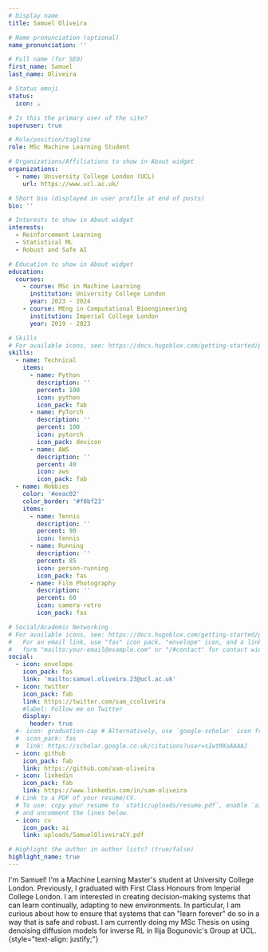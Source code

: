 ```yaml
---
# Display name
title: Samuel Oliveira

# Name pronunciation (optional)
name_pronunciation: ''

# Full name (for SEO)
first_name: Samuel
last_name: Oliveira

# Status emoji
status:
  icon: ☕️

# Is this the primary user of the site?
superuser: true

# Role/position/tagline
role: MSc Machine Learning Student 

# Organizations/Affiliations to show in About widget
organizations:
  - name: University College London (UCL)
    url: https://www.ucl.ac.uk/

# Short bio (displayed in user profile at end of posts)
bio: ''

# Interests to show in About widget
interests:
  - Reinforcement Learning
  - Statistical ML
  - Robust and Safe AI

# Education to show in About widget
education:
  courses:
    - course: MSc in Machine Learning
      institution: University College London
      year: 2023 - 2024
    - course: MEng in Computational Bioengineering
      institution: Imperial College London
      year: 2019 - 2023

# Skills
# For available icons, see: https://docs.hugoblox.com/getting-started/page-builder/#icons
skills:
  - name: Technical
    items:
      - name: Python 
        description: ''
        percent: 100
        icon: python
        icon_pack: fab
      - name: PyTorch
        description: ''
        percent: 100
        icon: pytorch
        icon_pack: devicon
      - name: AWS
        description: ''
        percent: 40
        icon: aws
        icon_pack: fab
  - name: Hobbies
    color: '#eeac02'
    color_border: '#f0bf23'
    items:
      - name: Tennis
        description: ''
        percent: 90
        icon: tennis
      - name: Running
        description: ''
        percent: 85
        icon: person-running
        icon_pack: fas
      - name: Film Photography
        description: ''
        percent: 60
        icon: camera-retro
        icon_pack: fas

# Social/Academic Networking
# For available icons, see: https://docs.hugoblox.com/getting-started/page-builder/#icons
#   For an email link, use "fas" icon pack, "envelope" icon, and a link in the
#   form "mailto:your-email@example.com" or "/#contact" for contact widget.
social:
  - icon: envelope
    icon_pack: fas
    link: 'mailto:samuel.oliveira.23@ucl.ac.uk'
  - icon: twitter
    icon_pack: fab
    link: https://twitter.com/sam_ccoliveira
    #label: Follow me on Twitter
    display:
      header: true
  #- icon: graduation-cap # Alternatively, use `google-scholar` icon from `ai` icon pack
  #  icon_pack: fas
  #  link: https://scholar.google.co.uk/citations?user=sIwtMXoAAAAJ
  - icon: github
    icon_pack: fab
    link: https://github.com/sam-oliveira
  - icon: linkedin
    icon_pack: fab
    link: https://www.linkedin.com/in/sam-oliveira
  # Link to a PDF of your resume/CV.
  # To use: copy your resume to `static/uploads/resume.pdf`, enable `ai` icons in `params.yaml`,
  # and uncomment the lines below.
  - icon: cv
    icon_pack: ai
    link: uploads/SamuelOliveiraCV.pdf

# Highlight the author in author lists? (true/false)
highlight_name: true
---
```


I'm Samuel! I'm a Machine Learning Master's student at University College London. Previously, I graduated with First Class Honours from Imperial College London. I am interested in creating decision-making systems that can learn continually, adapting to new environments. In particular, I am curious about how to ensure that systems that can "learn forever" do so in a way that is safe and robust. I am currently doing my MSc Thesis on using denoising diffusion models for inverse RL in Ilija Bogunovic's Group at UCL.
{style="text-align: justify;"}
